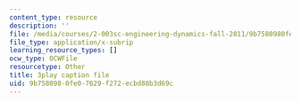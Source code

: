 ```yaml
---
content_type: resource
description: ''
file: /media/courses/2-003sc-engineering-dynamics-fall-2011/9b7580980fe07629f272ecbd88b3d69c_tm51lwadMOc.srt
file_type: application/x-subrip
learning_resource_types: []
ocw_type: OCWFile
resourcetype: Other
title: 3play caption file
uid: 9b758098-0fe0-7629-f272-ecbd88b3d69c
---
```

